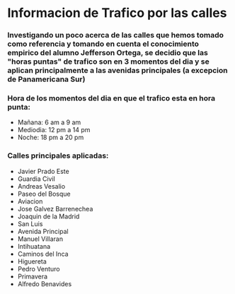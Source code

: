 Informacion de Trafico por las calles
=====================================

### Investigando un poco acerca de las calles que hemos tomado como referencia y tomando en cuenta el conocimiento empirico del alumno Jefferson Ortega, se decidio que las "horas puntas" de trafico son en 3 momentos del dia y se aplican principalmente a las avenidas principales (a excepcion de Panamericana Sur)

### Hora de los momentos del dia en que el trafico esta en hora punta:
* Mañana: 6 am a 9 am
* Mediodia: 12 pm a 14 pm
* Noche: 18 pm a 20 pm

### Calles principales aplicadas:
* Javier Prado Este
* Guardia Civil
* Andreas Vesalio
* Paseo del Bosque
* Aviacion
* Jose Galvez Barrenechea
* Joaquin de la Madrid
* San Luis
* Avenida Principal
* Manuel Villaran
* Intihuatana
* Caminos del Inca
* Higuereta
* Pedro Venturo
* Primavera
* Alfredo Benavides

